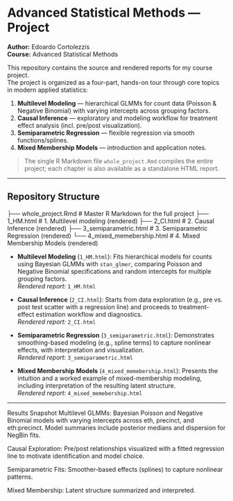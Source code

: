 # Advanced Statistical Methods — Project

**Author:** Edoardo Cortolezzis  
**Course:** Advanced Statistical Methods  

This repository contains the source and rendered reports for my course project.  
The project is organized as a four-part, hands-on tour through core topics in modern applied statistics:

1. **Multilevel Modeling** — hierarchical GLMMs for count data (Poisson & Negative Binomial) with varying intercepts across grouping factors.  
2. **Causal Inference** — exploratory and modeling workflow for treatment effect analysis (incl. pre/post visualization).  
3. **Semiparametric Regression** — flexible regression via smooth functions/splines.  
4. **Mixed Membership Models** — introduction and application notes.

> The single R Markdown file `whole_project.Rmd` compiles the entire project; each chapter is also available as a standalone HTML report.

---

## Repository Structure

├── whole_project.Rmd # Master R Markdown for the full project
├── 1_HM.html # 1. Multilevel modeling (rendered)
├── 2_CI.html # 2. Causal Inference (rendered)
├── 3_semiparametric.html # 3. Semiparametric Regression (rendered)
└── 4_mixed_memebership.html # 4. Mixed Membership Models (rendered)


- **Multilevel Modeling** (`1_HM.html`): Fits hierarchical models for counts using Bayesian GLMMs with `stan_glmer`, comparing Poisson and Negative Binomial specifications and random intercepts for multiple grouping factors.  
  _Rendered report:_ `1_HM.html`

- **Causal Inference** (`2_CI.html`): Starts from data exploration (e.g., pre vs. post test scatter with a regression line) and proceeds to treatment-effect estimation workflow and diagnostics.  
  _Rendered report:_ `2_CI.html`

- **Semiparametric Regression** (`3_semiparametric.html`): Demonstrates smoothing-based modeling (e.g., spline terms) to capture nonlinear effects, with interpretation and visualization.  
  _Rendered report:_ `3_semiparametric.html`

- **Mixed Membership Models** (`4_mixed_memebership.html`): Presents the intuition and a worked example of mixed-membership modeling, including interpretation of the resulting latent structure.  
  _Rendered report:_ `4_mixed_memebership.html`

---

Results Snapshot
Multilevel GLMMs: Bayesian Poisson and Negative Binomial models with varying intercepts across eth, precinct, and eth:precinct. Model summaries include posterior medians and dispersion for NegBin fits.

Causal Exploration: Pre/post relationships visualized with a fitted regression line to motivate identification and model choice.

Semiparametric Fits: Smoother-based effects (splines) to capture nonlinear patterns.

Mixed Membership: Latent structure summarized and interpreted.

